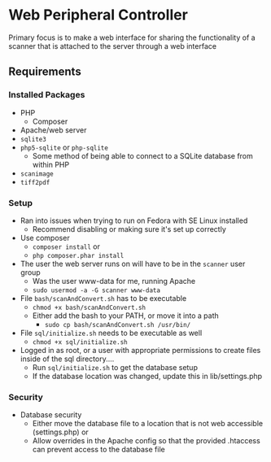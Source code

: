 # Web Peripheral Controller

Primary focus is to make a web interface for sharing the functionality of a scanner that is attached to the server through a web interface

## Requirements

### Installed Packages
* PHP
  * Composer
* Apache/web server
* `sqlite3`
* `php5-sqlite` or `php-sqlite`
  * Some method of being able to connect to a SQLite database from within PHP
* `scanimage`
* `tiff2pdf`

### Setup
* Ran into issues when trying to run on Fedora with SE Linux installed
  * Recommend disabling or making sure it's set up correctly
* Use composer
  * `composer install` or
  * `php composer.phar install`
* The user the web server runs on will have to be in the `scanner` user group
  * Was the user www-data for me, running Apache
  * `sudo usermod -a -G scanner www-data`
* File `bash/scanAndConvert.sh` has to be executable
  * `chmod +x bash/scanAndConvert.sh`
  * Either add the bash to your PATH, or move it into a path
    * `sudo cp bash/scanAndConvert.sh /usr/bin/`
* File `sql/initialize.sh` needs to be executable as well
  * `chmod +x sql/initialize.sh`
* Logged in as root, or a user with appropriate permissions to create files inside of the sql directory....
  * Run `sql/initialize.sh` to get the database setup
  * If the database location was changed, update this in lib/settings.php

### Security
* Database security
  * Either move the database file to a location that is not web accessible (settings.php) or
  * Allow overrides in the Apache config so that the provided .htaccess can prevent access to the database file

